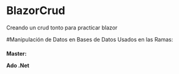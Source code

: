 # BlazorCrud
Creando un crud tonto para practicar blazor

#Manipulación de Datos en Bases de Datos Usados en las Ramas: 
<div><h4> Master: <p> Ado .Net</p> </h4> </div>


